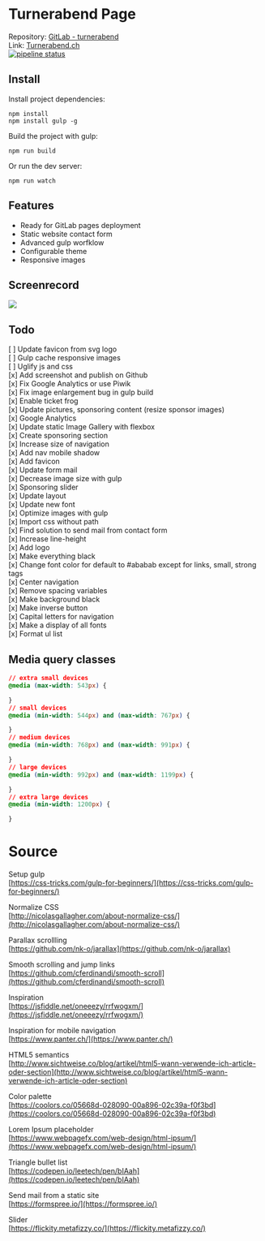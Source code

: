 # Turnerabend Page

Repository: [GitLab - turnerabend](https://gitlab.com/janikvonrotz/turnerabend)  
Link: [Turnerabend.ch](http://turnerabend.ch)  
[![pipeline status](https://gitlab.com/janikvonrotz/turnerabend/badges/master/pipeline.svg)](https://gitlab.com/janikvonrotz/turnerabend/commits/master)

## Install

Install project dependencies:

    npm install
    npm install gulp -g

Build the project with gulp:

    npm run build

Or run the dev server:

    npm run watch

## Features

* Ready for GitLab pages deployment
* Static website contact form
* Advanced gulp worfklow
* Configurable theme
* Responsive images

## Screenrecord

![](/src/assets/screenrecord.gif)

## Todo

[ ] Update favicon from svg logo  
[ ] Gulp cache responsive images  
[ ] Uglify js and css  
[x] Add screenshot and publish on Github  
[x] Fix Google Analytics or use Piwik  
[x] Fix image enlargement bug in gulp build  
[x] Enable ticket frog  
[x] Update pictures, sponsoring content (resize sponsor images)  
[x] Google Analytics  
[x] Update static Image Gallery with flexbox  
[x] Create sponsoring section  
[x] Increase size of navigation  
[x] Add nav mobile shadow  
[x] Add favicon  
[x] Update form mail  
[x] Decrease image size with gulp  
[x] Sponsoring slider  
[x] Update layout  
[x] Update new font  
[x] Optimize images with gulp  
[x] Import css without path  
[x] Find solution to send mail from contact form  
[x] Increase line-height  
[x] Add logo  
[x] Make everything black  
[x] Change font color for default to #ababab except for links, small, strong tags  
[x] Center navigation  
[x] Remove spacing variables  
[x] Make background black  
[x] Make inverse button  
[x] Capital letters for navigation  
[x] Make a display of all fonts  
[x] Format ul list  

## Media query classes

```css
// extra small devices
@media (max-width: 543px) {

}
// small devices
@media (min-width: 544px) and (max-width: 767px) {

}
// medium devices
@media (min-width: 768px) and (max-width: 991px) {

}
// large devices
@media (min-width: 992px) and (max-width: 1199px) {

}
// extra large devices
@media (min-width: 1200px) {

}
```

# Source

Setup gulp  
[https://css-tricks.com/gulp-for-beginners/](https://css-tricks.com/gulp-for-beginners/)

Normalize CSS  
[http://nicolasgallagher.com/about-normalize-css/](http://nicolasgallagher.com/about-normalize-css/)

Parallax scrollling  
[https://github.com/nk-o/jarallax](https://github.com/nk-o/jarallax)

Smooth scrolling and jump links  
[https://github.com/cferdinandi/smooth-scroll](https://github.com/cferdinandi/smooth-scroll)

Inspiration  
[https://jsfiddle.net/oneeezy/rrfwogxm/](https://jsfiddle.net/oneeezy/rrfwogxm/)

Inspiration for mobile navigation  
[https://www.panter.ch/](https://www.panter.ch/)

HTML5 semantics  
[http://www.sichtweise.co/blog/artikel/html5-wann-verwende-ich-article-oder-section](http://www.sichtweise.co/blog/artikel/html5-wann-verwende-ich-article-oder-section)

Color palette  
[https://coolors.co/05668d-028090-00a896-02c39a-f0f3bd](https://coolors.co/05668d-028090-00a896-02c39a-f0f3bd)

Lorem Ipsum placeholder  
[https://www.webpagefx.com/web-design/html-ipsum/](https://www.webpagefx.com/web-design/html-ipsum/)

Triangle bullet list  
[https://codepen.io/leetech/pen/bIAah](https://codepen.io/leetech/pen/bIAah)

Send mail from a static site  
[https://formspree.io/](https://formspree.io/)

Slider  
[https://flickity.metafizzy.co/](https://flickity.metafizzy.co/)